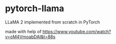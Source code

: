 # pytorch-llama
LLaMA 2 implemented from scratch in PyTorch

made with help of https://www.youtube.com/watch?v=oM4VmoabDAI&t=88s